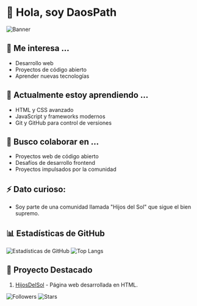 # 👋 Hola, soy DaosPath

![Banner](https://via.placeholder.com/1000x200.png?text=Bienvenidos+a+mi+Perfil+de+GitHub)

## 👀 Me interesa ...
- Desarrollo web
- Proyectos de código abierto
- Aprender nuevas tecnologías

## 🌱 Actualmente estoy aprendiendo ...
- HTML y CSS avanzado
- JavaScript y frameworks modernos
- Git y GitHub para control de versiones

## 💞️ Busco colaborar en ...
- Proyectos web de código abierto
- Desafíos de desarrollo frontend
- Proyectos impulsados por la comunidad

## ⚡ Dato curioso:
- Soy parte de una comunidad llamada "Hijos del Sol" que sigue el bien supremo.

## 📊 Estadísticas de GitHub

![Estadísticas de GitHub](https://github-readme-stats.vercel.app/api?username=DaosPath&show_icons=true&theme=radical)
![Top Langs](https://github-readme-stats.vercel.app/api/top-langs/?username=DaosPath&layout=compact&theme=radical)

## 🌟 Proyecto Destacado

1. [HijosDelSol](https://github.com/DaosPath/HijosDelSol) - Página web desarrollada en HTML.


![Followers](https://img.shields.io/github/followers/DaosPath?style=social)
![Stars](https://img.shields.io/github/stars/DaosPath?style=social)

